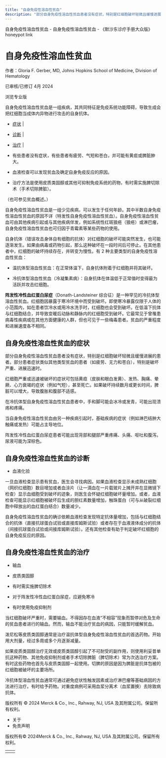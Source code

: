 ```yaml
---
title: "自身免疫性溶血性贫血"
description: "部分自身免疫性溶血性贫血患者没有症状，特别是红细胞破坏轻微且缓慢进展的患者。部分患者症状类似其他类型贫血的患者（如疲劳、无力和苍白），特别是破坏严重、进展迅速时。"
---
```


﻿自身免疫性溶血性贫血 \- 自身免疫性溶血性贫血 \- 《默沙东诊疗手册大众版》 honeypot link

# 自身免疫性溶血性贫血

作者：Gloria F. Gerber, MD, Johns Hopkins School of Medicine, Division of Hematology

已审核/已修订 4月 2024

浏览专业版

自身免疫性溶血性贫血是一组疾病，其共同特征是免疫系统功能障碍，导致生成会把红细胞当成体内异物进行攻击的自身抗体。

- [症状](#症状_v774781_zh) \|
- [诊断](#诊断_v774785_zh) \|
- [治疗](#治疗_v774791_zh) \|

- 有些患者没有症状，有些患者有疲劳、气短和苍白，并可能有黄疸或脾脏肿大。

- 血液检查可以发现贫血及确定自身免疫反应的原因。

- 治疗方法是使用皮质类固醇或其他可抑制免疫系统的药物，有时需实施脾切除术（手术切除脾脏）。


（也可参见贫血概述。）

自身免疫性溶血性贫血是一组少见疾病，可以发生于任何年龄。其中半数自身免疫性溶血性贫血的原因不详（特发性自身免疫性溶血性贫血）。自身免疫性溶血性贫血可由其他疾病引起或与其他疾病伴发，例如系统性红斑狼疮（狼疮）或淋巴瘤，自身免疫性溶血性贫血也可归因于青霉素等某些药物的使用。

自身抗体（错误攻击身体自有细胞的抗体）对红细胞的破坏可能突然发生，也可能逐渐发生。如果由病毒或药物引起，那么这种破坏在一段时间后可停止。在其他患者中，红细胞的破坏持续存在，并转变为慢性。有 2 种主要类型的自身免疫性溶血性贫血：

- 温抗体型溶血性贫血：在正常体温下，自身抗体附着于红细胞并将其破坏。

- 冷抗体型溶血性贫血（冷凝集素病）：自身抗体在体温低于正常值时变得最为活跃并攻击红细胞。


**阵发性冷性血红蛋白尿症**（Donath-Landsteiner 综合征）是一种罕见的冷抗体型溶血性贫血。红细胞因暴露于寒冷环境中而受到破坏。即使寒冷暴露仅限于人体的小范围内，如在患者饮冷水或用冷水洗手时，红细胞也会受到破坏。在低温下抗体与红细胞结合，并导致变暖后动脉和静脉内的红细胞受到破坏。它最常见于曾罹患病毒性疾病或在其他方面健康的人群，但也可见于一些梅毒患者。贫血的严重程度和进展速度各不相同。

## 自身免疫性溶血性贫血的症状

部分自身免疫性溶血性贫血患者没有症状，特别是红细胞破坏轻微且缓慢进展的患者。部分患者症状类似其他类型贫血的患者（如疲劳、无力和苍白），特别是破坏严重、进展迅速时。

红细胞严重或迅速被破坏的症状可包括黄疸（皮肤和眼白发黄）、发热、胸痛、晕厥、心力衰竭的症状（例如气短），甚至死亡。如果破坏持续数月或更长时间，脾脏可以增大，导致腹胀和腹部不适感。

在冷抗体型自身免疫性溶血性贫血患者中，手和脚可能会冰冷或发青，可能出现溃疡和疼痛。

当自身免疫性溶血性贫血由另一种疾病引起时，基础疾病的症状（例如淋巴结肿大触痛或发热）可能占主导地位。

阵发性冷性血红蛋白尿症患者可能出现背部和腿部严重疼痛、头痛、呕吐和腹泻。尿液可能为深棕色。

## 自身免疫性溶血性贫血的诊断

- 血液化验


一旦血液检查显示患有贫血，医生会寻找病因。如果血液检查显示未成熟红细胞（网织红细胞）数目增加或者血涂片（让一滴血在一片载玻片上摊开并在显微镜下检查）显示血细胞受到破坏的迹象，则医生会怀疑红细胞破坏量增加。或者，血液检查可能显示红细胞被破坏后生成的胆红素数量增加，触珠蛋白（可与从破裂红细胞中释放出的血红蛋白结合）数量减少。

自身免疫性溶血性贫血的确诊依赖血液检查发现特定抗体量增加，包括与红细胞结合的抗体（直接抗球蛋白试验或直接库姆斯试验）或者存在于血液液体成分的抗体（间接抗球蛋白试验或间接库姆斯试验）。还有其他检查有助于判定破坏红细胞的自身免疫反应的原因。

## 自身免疫性溶血性贫血的治疗

- 输血

- 皮质类固醇

- 有时需实施脾切除术

- 对于阵发性冷性血红蛋白尿症，应避免寒冷

- 有时使用免疫抑制剂


当红细胞破坏严重时，需要输血。不得因存在血液“不相容”现象而暂停对危及生命的贫血患者进行的输血。然而，输血不能治疗贫血的病因，只能暂时缓解贫血。

泼尼松等皮质类固醇通常是治疗温抗体型自身免疫性溶血性贫血的首选药物。开始用大剂量，经过多周或多个月逐渐减量。

如果皮质类固醇治疗无效或皮质类固醇引起了不可耐受的副作用，则使用利妥昔单抗这种药物、其他免疫抑制剂或者手术切除脾脏（脾切除术）常为次选治疗方案。有时这些药物也首先与皮质类固醇一起使用。切脾的原因是因为脾脏是抗体包被的红细胞被破坏的主要场所。

冷抗体型溶血性贫血通常可通过避免症状性触发因素或治疗淋巴瘤等基础病因的方法进行治疗。有时给予药物。对重度病例可采用血浆分离术（血浆置换）去除致病抗体。



版权所有 © 2024
Merck & Co., Inc., Rahway, NJ, USA 及其附属公司。保留所有权利。

- 关于
- 免责声明

版权所有© 2024Merck & Co., Inc., Rahway, NJ, USA 及其附属公司。保留所有权利。

|     |     |
| --- | --- |
|  |  |